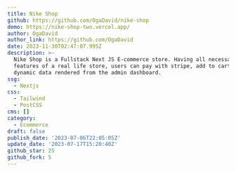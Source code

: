 ```yaml
---
title: Nike Shop
github: https://github.com/OgaDavid/nike-shop
demo: https://nike-shop-two.vercel.app/
author: OgaDavid
author_link: https://github.com/OgaDavid
date: 2023-11-30T02:47:07.995Z
description: >-
  Nike Shop is a Fullstack Next JS E-commerce store. Having all necessary
  features of a real life store, users can pay with stripe, add to cart and view
  dynamic data rendered from the admin dashboard.
ssg:
  - Nextjs
css:
  - Tailwind
  - PostCSS
cms: []
category:
  - Ecommerce
draft: false
publish_date: '2023-07-06T22:05:05Z'
update_date: '2023-07-17T15:20:40Z'
github_star: 25
github_fork: 5
---
```

